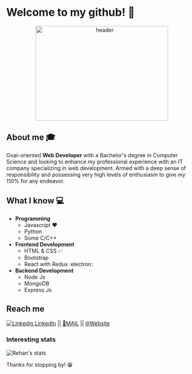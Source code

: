 # Welcome to my github! 👋

<div align="center">
	<img src = "https://iamrehan.netlify.app/images/top.svg" alt="header" width="350" height="250">
</div>


## About me :mortar_board:
Goal-oriented **Web Developer** with a Bachelor's degree in Computer Science and looking to enhance my professional experience with an IT company specializing in web development. Armed with a deep sense of responsibility and possessing very high levels of enthusiasm to give my 110% for any endeavor.

## What I know :computer:
- **Programming**
	- Javascript ❤️
	- Python
	- Some C/C++
- **Frontend Development**
	- HTML & CSS :white_check_mark:
	- Bootstrap
	- React with Redux :electron:
 - **Backend Development**
    - Node Js
    - MongoDB
    - Express Js

## Reach me 
[![Linkedin](https://i.stack.imgur.com/gVE0j.png) LinkedIn](https://www.linkedin.com/in/relativelyrehan/) ||
[:email:MAIL](mailto:rehan18alam@gmail.com) || [:globe_with_meridians:Website](https://iamrehan.netlify.app/)


### Interesting stats

![Rehan's stats](https://github-readme-stats.vercel.app/api?username=relativelyrehan&show_icons=true)

Thanks for stopping by! 😁
